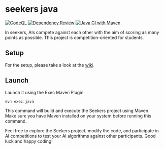 # seekers java

[![CodeQL](https://github.com/seekers-dev/seekers-java/actions/workflows/codeql.yml/badge.svg)](https://github.com/seekers-dev/seekers-java/actions/workflows/codeql.yml)
[![Dependency Review](https://github.com/seekers-dev/seekers-java/actions/workflows/dependency-review.yml/badge.svg)](https://github.com/seekers-dev/seekers-java/actions/workflows/dependency-review.yml)
[![Java CI with Maven](https://github.com/seekers-dev/seekers-java/actions/workflows/maven.yml/badge.svg)](https://github.com/seekers-dev/seekers-java/actions/workflows/maven.yml)

In seekers, AIs compete against each other with the aim of scoring as many points as possible. This project is competition-oriented for students.

## Setup

For the setup, please take a look at the [wiki](https://github.com/seekers-dev/seekers-api/wiki/Setup).

## Launch

Launch it using the Exec Maven Plugin.

```sh
mvn exec:java
```

This command will build and execute the Seekers project using Maven. Make sure you have Maven installed on your system before running this command.

Feel free to explore the Seekers project, modify the code, and participate in AI competitions to test your AI algorithms against other participants. Good luck and happy coding!